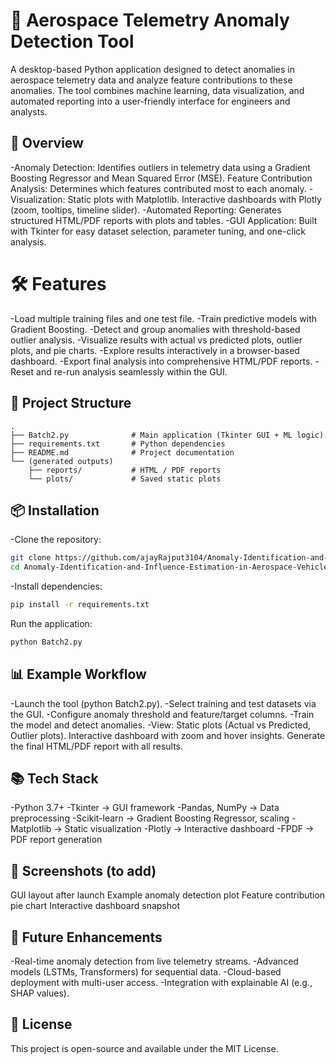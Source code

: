 # 🚀 Aerospace Telemetry Anomaly Detection Tool

A desktop-based Python application designed to detect anomalies in aerospace telemetry data and analyze feature contributions to these anomalies.
The tool combines machine learning, data visualization, and automated reporting into a user-friendly interface for engineers and analysts.

## 🔎 Overview
-Anomaly Detection: Identifies outliers in telemetry data using a Gradient Boosting Regressor and Mean Squared Error (MSE).
Feature Contribution Analysis: Determines which features contributed most to each anomaly.
-Visualization:
Static plots with Matplotlib.
Interactive dashboards with Plotly (zoom, tooltips, timeline slider).
-Automated Reporting: Generates structured HTML/PDF reports with plots and tables.
-GUI Application: Built with Tkinter for easy dataset selection, parameter tuning, and one-click analysis.

# 🛠 Features
-Load multiple training files and one test file.
-Train predictive models with Gradient Boosting.
-Detect and group anomalies with threshold-based outlier analysis.
-Visualize results with actual vs predicted plots, outlier plots, and pie charts.
-Explore results interactively in a browser-based dashboard.
-Export final analysis into comprehensive HTML/PDF reports.
-Reset and re-run analysis seamlessly within the GUI.

## 📂 Project Structure
```
.
├── Batch2.py              # Main application (Tkinter GUI + ML logic)
├── requirements.txt       # Python dependencies
├── README.md              # Project documentation
└── (generated outputs)
    ├── reports/           # HTML / PDF reports
    └── plots/             # Saved static plots
```
## 📦 Installation

-Clone the repository:
```bash
git clone https://github.com/ajayRajput3104/Anomaly-Identification-and-Influence-Estimation-in-Aerospace-Vehicle-Telemetry.git
cd Anomaly-Identification-and-Influence-Estimation-in-Aerospace-Vehicle-Telemetry
```

-Install dependencies:
```bash
pip install -r requirements.txt
```

Run the application:
```bash
python Batch2.py
```

## 📊 Example Workflow
-Launch the tool (python Batch2.py).
-Select training and test datasets via the GUI.
-Configure anomaly threshold and feature/target columns.
-Train the model and detect anomalies.
-View:
Static plots (Actual vs Predicted, Outlier plots).
Interactive dashboard with zoom and hover insights.
Generate the final HTML/PDF report with all results.

## 📚 Tech Stack
-Python 3.7+
-Tkinter → GUI framework
-Pandas, NumPy → Data preprocessing
-Scikit-learn → Gradient Boosting Regressor, scaling
-Matplotlib → Static visualization
-Plotly → Interactive dashboard
-FPDF → PDF report generation

## 📸 Screenshots (to add)
GUI layout after launch
Example anomaly detection plot
Feature contribution pie chart
Interactive dashboard snapshot

## 🚀 Future Enhancements
-Real-time anomaly detection from live telemetry streams.
-Advanced models (LSTMs, Transformers) for sequential data.
-Cloud-based deployment with multi-user access.
-Integration with explainable AI (e.g., SHAP values).

## 📝 License

This project is open-source and available under the MIT License.
